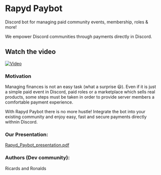 # Rapyd Paybot
Discord bot for managing paid community events, membership, roles &amp; more!

We empower Discord communities through payments directly in Discord.

## Watch the video
[![Video](https://img.youtube.com/vi/OBqL3N08YRk/0.jpg)](https://www.youtube.com/watch?v=OBqL3N08YRk)

### Motivation

Managing finances is not an easy task (what a surprise 😃). 
Even if it is just a simple paid event in Discord, paid roles or a marketplace which sells real products, some steps must be taken in order to provide server members a comfortable payment experience.

With Rapyd Paybot there is no more hustle! Integrate the bot into your existing community and enjoy easy, fast and secure payments directly withnin Discord.

### Our Presentation: 
[Rapyd_Paybot_presentation.pdf](https://github.com/Devkeystuff/rapyd-paybot/files/10192180/Rapyd_Paybot_presentation.pdf)

### Authors (Dev community):
Ricards and Ronalds
